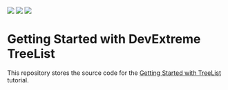 <!-- default badges list -->
![](https://img.shields.io/endpoint?url=https://codecentral.devexpress.com/api/v1/VersionRange/347942451/20.2.3%2B)
[![](https://img.shields.io/badge/Open_in_DevExpress_Support_Center-FF7200?style=flat-square&logo=DevExpress&logoColor=white)](https://supportcenter.devexpress.com/ticket/details/T981995)
[![](https://img.shields.io/badge/📖_How_to_use_DevExpress_Examples-e9f6fc?style=flat-square)](https://docs.devexpress.com/GeneralInformation/403183)
<!-- default badges end -->
# Getting Started with DevExtreme TreeList

This repository stores the source code for the [Getting Started with TreeList](https://js.devexpress.com/Documentation/Guide/UI_Components/TreeList/Getting_Started_with_TreeList/) tutorial. 
